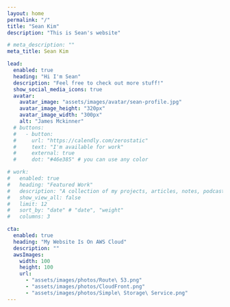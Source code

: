 ```yaml
---
layout: home
permalink: "/"
title: "Sean Kim"
description: "This is Sean's website"

# meta_description: ""
meta_title: Sean Kim

lead:
  enabled: true
  heading: "Hi I'm Sean"
  description: "Feel free to check out more stuff!"
  show_social_media_icons: true
  avatar:
    avatar_image: "assets/images/avatar/sean-profile.jpg"
    avatar_image_height: "320px"
    avatar_image_width: "300px"
    alt: "James Mckinner"
  # buttons: 
  #   - button: 
  #     url: "https://calendly.com/zerostatic"
  #     text: "I'm available for work"
  #     external: true
  #     dot: "#46e385" # you can use any color

# work:
#   enabled: true
#   heading: "Featured Work"
#   description: "A collection of my projects, articles, notes, podcasts, talks and more"
#   show_view_all: false
#   limit: 12
#   sort_by: "date" # "date", "weight"
#   columns: 3

cta:
  enabled: true
  heading: "My Website Is On AWS Cloud"
  description: ""
  awsImages:
    width: 100
    height: 100
    url: 
      - "assets/images/photos/Route\ 53.png"
      - "assets/images/photos/CloudFront.png"
      - "assets/images/photos/Simple\ Storage\ Service.png"
---
```

